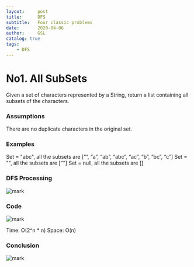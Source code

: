 ```yaml
---
layout:     post
title:      DFS
subtitle:   Four classic problems
date:       2020-04-06
author:     GSL
catalog: true
tags:
    - DFS
---
```



# No1. All SubSets
Given a set of characters represented by a String, return a list containing all subsets of the characters.

### Assumptions

There are no duplicate characters in the original set.


### Examples

Set = "abc", all the subsets are [“”, “a”, “ab”, “abc”, “ac”, “b”, “bc”, “c”]
Set = "", all the subsets are [""]
Set = null, all the subsets are []

### DFS Processing
![mark](http://q8ehknbjo.bkt.gdipper.com/blog/20200407/yOroRmGs79H7.PNG)


### Code
![mark](http://q8ehknbjo.bkt.gdipper.com/blog/20200407/imb11BaJ1fbG.JPG)
	
Time: O(2^n * n)
Space: O(n)

### Conclusion
![mark](http://q8ehknbjo.bkt.gdipper.com/blog/20200407/uaG8MdqAKw3O.JPG)
